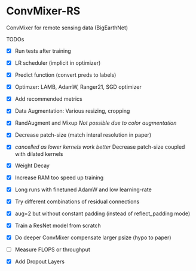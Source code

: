 # ConvMixer-RS
ConvMixer for remote sensing data (BigEarthNet)


TODOs
- [x] Run tests after training
- [x] LR scheduler (implicit in optimizer)
- [x] Predict function (convert preds to labels)
- [x] Optimzer: LAMB, AdamW, Ranger21, SGD optimizer
- [x] Add recommended metrics
- [x] Data Augmentation: Various resizing, cropping
- [x] RandAugment and Mixup _Not possible due to color augmentation_ 
- [x] Decrease patch-size (match interal resolution in paper)
- [x] _cancelled as lower kernels work better_ Decrease patch-size coupled with dilated kernels
- [x] Weight Decay
- [x] Increase RAM too speed up training
- [x] Long runs with finetuned AdamW and low learning-rate
- [x] Try different combinations of residual connections
- [x] aug=2 but without constant padding (instead of reflect_padding mode)
- [x] Train a ResNet model from scratch
- [x] Do deeper ConvMixer compensate larger psize (hypo to paper)
- [ ] Measure FLOPS or throughput
- [x] Add Dropout Layers

